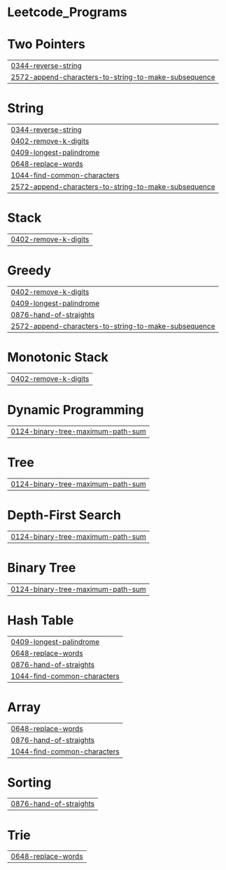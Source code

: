 # Leetcode_Programs


# Two Pointers
|  |
| ------- |
| [0344-reverse-string](https://github.com/Subhash23jan/LEETCODE-AND-GFG/tree/master/0344-reverse-string) |
| [2572-append-characters-to-string-to-make-subsequence](https://github.com/Subhash23jan/LEETCODE-AND-GFG/tree/master/2572-append-characters-to-string-to-make-subsequence) |
# String
|  |
| ------- |
| [0344-reverse-string](https://github.com/Subhash23jan/LEETCODE-AND-GFG/tree/master/0344-reverse-string) |
| [0402-remove-k-digits](https://github.com/Subhash23jan/LEETCODE-AND-GFG/tree/master/0402-remove-k-digits) |
| [0409-longest-palindrome](https://github.com/Subhash23jan/LEETCODE-AND-GFG/tree/master/0409-longest-palindrome) |
| [0648-replace-words](https://github.com/Subhash23jan/LEETCODE-AND-GFG/tree/master/0648-replace-words) |
| [1044-find-common-characters](https://github.com/Subhash23jan/LEETCODE-AND-GFG/tree/master/1044-find-common-characters) |
| [2572-append-characters-to-string-to-make-subsequence](https://github.com/Subhash23jan/LEETCODE-AND-GFG/tree/master/2572-append-characters-to-string-to-make-subsequence) |
# Stack
|  |
| ------- |
| [0402-remove-k-digits](https://github.com/Subhash23jan/LEETCODE-AND-GFG/tree/master/0402-remove-k-digits) |
# Greedy
|  |
| ------- |
| [0402-remove-k-digits](https://github.com/Subhash23jan/LEETCODE-AND-GFG/tree/master/0402-remove-k-digits) |
| [0409-longest-palindrome](https://github.com/Subhash23jan/LEETCODE-AND-GFG/tree/master/0409-longest-palindrome) |
| [0876-hand-of-straights](https://github.com/Subhash23jan/LEETCODE-AND-GFG/tree/master/0876-hand-of-straights) |
| [2572-append-characters-to-string-to-make-subsequence](https://github.com/Subhash23jan/LEETCODE-AND-GFG/tree/master/2572-append-characters-to-string-to-make-subsequence) |
# Monotonic Stack
|  |
| ------- |
| [0402-remove-k-digits](https://github.com/Subhash23jan/LEETCODE-AND-GFG/tree/master/0402-remove-k-digits) |
# Dynamic Programming
|  |
| ------- |
| [0124-binary-tree-maximum-path-sum](https://github.com/Subhash23jan/LEETCODE-AND-GFG/tree/master/0124-binary-tree-maximum-path-sum) |
# Tree
|  |
| ------- |
| [0124-binary-tree-maximum-path-sum](https://github.com/Subhash23jan/LEETCODE-AND-GFG/tree/master/0124-binary-tree-maximum-path-sum) |
# Depth-First Search
|  |
| ------- |
| [0124-binary-tree-maximum-path-sum](https://github.com/Subhash23jan/LEETCODE-AND-GFG/tree/master/0124-binary-tree-maximum-path-sum) |
# Binary Tree
|  |
| ------- |
| [0124-binary-tree-maximum-path-sum](https://github.com/Subhash23jan/LEETCODE-AND-GFG/tree/master/0124-binary-tree-maximum-path-sum) |
# Hash Table
|  |
| ------- |
| [0409-longest-palindrome](https://github.com/Subhash23jan/LEETCODE-AND-GFG/tree/master/0409-longest-palindrome) |
| [0648-replace-words](https://github.com/Subhash23jan/LEETCODE-AND-GFG/tree/master/0648-replace-words) |
| [0876-hand-of-straights](https://github.com/Subhash23jan/LEETCODE-AND-GFG/tree/master/0876-hand-of-straights) |
| [1044-find-common-characters](https://github.com/Subhash23jan/LEETCODE-AND-GFG/tree/master/1044-find-common-characters) |
# Array
|  |
| ------- |
| [0648-replace-words](https://github.com/Subhash23jan/LEETCODE-AND-GFG/tree/master/0648-replace-words) |
| [0876-hand-of-straights](https://github.com/Subhash23jan/LEETCODE-AND-GFG/tree/master/0876-hand-of-straights) |
| [1044-find-common-characters](https://github.com/Subhash23jan/LEETCODE-AND-GFG/tree/master/1044-find-common-characters) |
# Sorting
|  |
| ------- |
| [0876-hand-of-straights](https://github.com/Subhash23jan/LEETCODE-AND-GFG/tree/master/0876-hand-of-straights) |
# Trie
|  |
| ------- |
| [0648-replace-words](https://github.com/Subhash23jan/LEETCODE-AND-GFG/tree/master/0648-replace-words) |